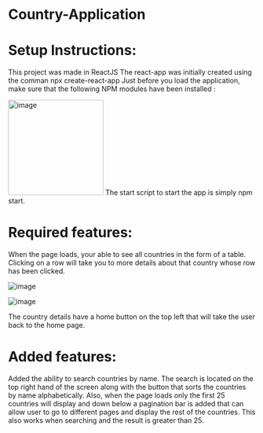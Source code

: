 # Country-Application
# Setup Instructions:
This project was made in ReactJS
The react-app was initially created using the comman npx create-react-app
Just before you load the application, make sure that the following NPM modules have been installed :
   
<img width="194" alt="image" src="https://user-images.githubusercontent.com/103992117/163963088-8aa15077-adc4-4dff-966c-e8e7afcaa64a.png">
The start script to start the app is simply npm start.

# Required features:
When the page loads, your able to see all countries in the form of a table. Clicking on a row will take you to more details about that country whose row has been clicked. 


![image](https://user-images.githubusercontent.com/103992117/163963729-60810d61-cc23-43ef-8d79-f4ad31b9514f.png)



![image](https://user-images.githubusercontent.com/103992117/163963332-f9d36f26-9697-4a8d-8714-26a3104a0203.png)

The country details have a home button on the top left that will take the user back to the home page.  
# Added features: 
Added the ability to search countries by name. The search is located on the top right hand of the screen along with the button that sorts the countries by name alphabetically. Also, when the page loads only the first 25 countries will display and down below a pagination bar is added that can allow user to go to different pages and display the rest of the countries. This also works when searching and the result is greater than 25. 

